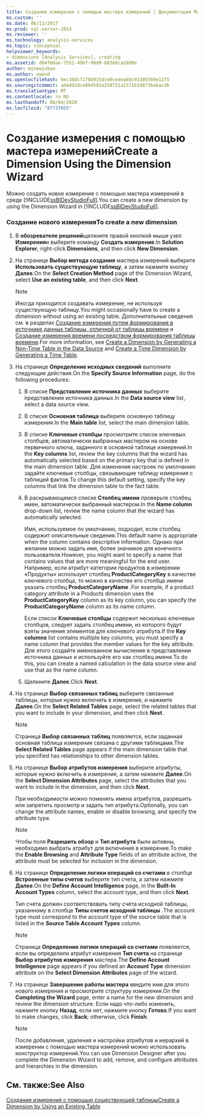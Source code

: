 ```yaml
---
title: Создание измерения с помощью мастера измерений | Документация Майкрософт
ms.custom: ''
ms.date: 06/13/2017
ms.prod: sql-server-2014
ms.reviewer: ''
ms.technology: analysis-services
ms.topic: conceptual
helpviewer_keywords:
- dimensions [Analysis Services], creating
ms.assetid: d84f66ae-7551-49bf-99d0-88368ca2dd0e
author: minewiskan
ms.author: owend
ms.openlocfilehash: 9ec38dc7170b915dce0cedea60c93385560e11f5
ms.sourcegitcommit: ad4d92dce894592a259721a1571b1d8736abacdb
ms.translationtype: MT
ms.contentlocale: ru-RU
ms.lasthandoff: 08/04/2020
ms.locfileid: "87737055"
---
```

# <a name="create-a-dimension-using-the-dimension-wizard"></a><span data-ttu-id="ea331-102">Создание измерения с помощью мастера измерений</span><span class="sxs-lookup"><span data-stu-id="ea331-102">Create a Dimension Using the Dimension Wizard</span></span>
  <span data-ttu-id="ea331-103">Можно создать новое измерение с помощью мастера измерений в среде [!INCLUDE[ssBIDevStudioFull](../../includes/ssbidevstudiofull-md.md)].</span><span class="sxs-lookup"><span data-stu-id="ea331-103">You can create a new dimension by using the Dimension Wizard in [!INCLUDE[ssBIDevStudioFull](../../includes/ssbidevstudiofull-md.md)].</span></span>  
  
### <a name="to-create-a-new-dimension"></a><span data-ttu-id="ea331-104">Создание нового измерения</span><span class="sxs-lookup"><span data-stu-id="ea331-104">To create a new dimension</span></span>  
  
1.  <span data-ttu-id="ea331-105">В **обозревателе решений**щелкните правой кнопкой мыши узел **Измерения**и выберите команду **Создать измерение**.</span><span class="sxs-lookup"><span data-stu-id="ea331-105">In **Solution Explorer**, right-click **Dimensions**, and then click **New Dimension**.</span></span>  
  
2.  <span data-ttu-id="ea331-106">На странице **Выбор метода создания** мастера измерений выберите **Использовать существующую таблицу**, а затем нажмите кнопку **Далее**.</span><span class="sxs-lookup"><span data-stu-id="ea331-106">On the **Select Creation Method** page of the Dimension Wizard, select **Use an existing table**, and then click **Next**.</span></span>  
  
    > [!NOTE]  
    >  <span data-ttu-id="ea331-107">Иногда приходится создавать измерение, не используя существующую таблицу.</span><span class="sxs-lookup"><span data-stu-id="ea331-107">You might occasionally have to create a dimension without using an existing table.</span></span> <span data-ttu-id="ea331-108">Дополнительные сведения см. в разделах [Создание измерения путем формирования в источнике данных таблицы, отличной от таблицы времени](create-a-dimension-by-generating-a-non-time-table-in-the-data-source.md) и [Создание измерения времени посредством формирования таблицы времени](create-a-time-dimension-by-generating-a-time-table.md).</span><span class="sxs-lookup"><span data-stu-id="ea331-108">For more information, see [Create a Dimension by Generating a Non-Time Table in the Data Source](create-a-dimension-by-generating-a-non-time-table-in-the-data-source.md) and [Create a Time Dimension by Generating a Time Table](create-a-time-dimension-by-generating-a-time-table.md).</span></span>  
  
3.  <span data-ttu-id="ea331-109">На странице **Определение исходных сведений** выполните следующие действия.</span><span class="sxs-lookup"><span data-stu-id="ea331-109">On the **Specify Source Information** page, do the following procedures:</span></span>  
  
    1.  <span data-ttu-id="ea331-110">В списке **Представление источника данных** выберите представление источника данных.</span><span class="sxs-lookup"><span data-stu-id="ea331-110">In the **Data source view** list, select a data source view.</span></span>  
  
    2.  <span data-ttu-id="ea331-111">В списке **Основная таблица** выберите основную таблицу измерения.</span><span class="sxs-lookup"><span data-stu-id="ea331-111">In the **Main table** list, select the main dimension table.</span></span>  
  
    3.  <span data-ttu-id="ea331-112">В списке **Ключевые столбцы** просмотрите список ключевых столбцов, автоматически выбранных мастером на основе первичного ключа, заданного в основной таблице измерений.</span><span class="sxs-lookup"><span data-stu-id="ea331-112">In the **Key columns** list, review the key columns that the wizard has automatically selected based on the primary key that is defined in the main dimension table.</span></span> <span data-ttu-id="ea331-113">Для изменения настроек по умолчанию задайте ключевые столбцы, связывающие таблицу измерения с таблицей фактов.</span><span class="sxs-lookup"><span data-stu-id="ea331-113">To change this default setting, specify the key columns that link the dimension table to the fact table.</span></span>  
  
    4.  <span data-ttu-id="ea331-114">В раскрывающемся списке **Столбец имени** проверьте столбец имен, автоматически выбранный мастером.</span><span class="sxs-lookup"><span data-stu-id="ea331-114">In the **Name column** drop-down list, review the name column that the wizard has automatically selected.</span></span>  
  
         <span data-ttu-id="ea331-115">Имя, используемое по умолчанию, подходит, если столбец содержит описательные сведения.</span><span class="sxs-lookup"><span data-stu-id="ea331-115">This default name is appropriate when the column contains descriptive information.</span></span> <span data-ttu-id="ea331-116">Однако при желании можно задать имя, более значимое для конечного пользователя.</span><span class="sxs-lookup"><span data-stu-id="ea331-116">However, you might want to specify a name that contains values that are more meaningful for the end user.</span></span> <span data-ttu-id="ea331-117">Например, если атрибут категории продуктов в измерении «Продукты» использует столбец **ProductCategoryKey** в качестве ключевого столбца, то можно в качестве его столбца имени указать столбец **ProductCategoryName** .</span><span class="sxs-lookup"><span data-stu-id="ea331-117">For example, if a product category attribute in a Products dimension uses the **ProductCategoryKey** column as its key column, you can specify the **ProductCategoryName** column as its name column.</span></span>  
  
         <span data-ttu-id="ea331-118">Если список **Ключевые столбцы** содержит несколько ключевых столбцов, следует задать столбец имени, из которого будут взяты значения элементов для ключевого атрибута.</span><span class="sxs-lookup"><span data-stu-id="ea331-118">If the **Key columns** list contains multiple key columns, you must specify a name column that provides the member values for the key attribute.</span></span> <span data-ttu-id="ea331-119">Для этого создайте именованное вычисление в представлении источника данных и используйте его как столбец имени.</span><span class="sxs-lookup"><span data-stu-id="ea331-119">To do this, you can create a named calculation in the data source view and use that as the name column.</span></span>  
  
    5.  <span data-ttu-id="ea331-120">Щелкните **Далее**.</span><span class="sxs-lookup"><span data-stu-id="ea331-120">Click **Next**.</span></span>  
  
4.  <span data-ttu-id="ea331-121">На странице **Выбор связанных таблиц** выберите связанные таблицы, которые нужно включить в измерение, и нажмите **Далее**.</span><span class="sxs-lookup"><span data-stu-id="ea331-121">On the **Select Related Tables** page, select the related tables that you want to include in your dimension, and then click **Next**.</span></span>  
  
    > [!NOTE]  
    >  <span data-ttu-id="ea331-122"> Страница **Выбор связанных таблиц** появляется, если заданная основная таблица измерения связана с другими таблицами.</span><span class="sxs-lookup"><span data-stu-id="ea331-122">The **Select Related Tables** page appears if the main dimension table that you specified has relationships to other dimension tables.</span></span>  
  
5.  <span data-ttu-id="ea331-123">На странице **Выбор атрибутов измерения** выберите атрибуты, которые нужно включить в измерение, а затем нажмите **Далее**.</span><span class="sxs-lookup"><span data-stu-id="ea331-123">On the **Select Dimension Attributes** page, select the attributes that you want to include in the dimension, and then click **Next**.</span></span>  
  
     <span data-ttu-id="ea331-124">При необходимости можно поменять имена атрибутов, разрешить или запретить просмотр и задать тип атрибута.</span><span class="sxs-lookup"><span data-stu-id="ea331-124">Optionally, you can change the attribute names, enable or disable browsing, and specify the attribute type.</span></span>  
  
    > [!NOTE]  
    >  <span data-ttu-id="ea331-125"> Чтобы поля **Разрешить обзор** и **Тип атрибута** были активны, необходимо выбрать атрибут для включения в измерение.</span><span class="sxs-lookup"><span data-stu-id="ea331-125">To make the **Enable Browsing** and **Attribute Type** fields of an attribute active, the attribute must be selected for inclusion in the dimension.</span></span>  
  
6.  <span data-ttu-id="ea331-126">На странице **Определение логики операций со счетами** в столбце **Встроенные типы счетов** выберите тип счета, а затем нажмите **Далее**.</span><span class="sxs-lookup"><span data-stu-id="ea331-126">On the **Define Account Intelligence** page, in the **Built-In Account Types** column, select the account type, and then click **Next**.</span></span>  
  
     <span data-ttu-id="ea331-127">Тип счета должен соответствовать типу счета исходной таблицы, указанному в столбце **Типы счетов исходной таблицы** .</span><span class="sxs-lookup"><span data-stu-id="ea331-127">The account type must correspond to the account type of the source table that is listed in the **Source Table Account Types** column.</span></span>  
  
    > [!NOTE]  
    >  <span data-ttu-id="ea331-128"> Страница **Определение логики операций со счетами** появляется, если вы определили атрибут измерения **Тип счета** на странице **Выбор атрибутов измерения** мастера.</span><span class="sxs-lookup"><span data-stu-id="ea331-128">The **Define Account Intelligence** page appears if you defined an **Account Type** dimension attribute on the **Select Dimension Attributes** page of the wizard.</span></span>  
  
7.  <span data-ttu-id="ea331-129">На странице **Завершение работы мастера** введите имя для этого нового измерения и просмотрите структуру измерения.</span><span class="sxs-lookup"><span data-stu-id="ea331-129">On the **Completing the Wizard** page, enter a name for the new dimension and review the dimension structure.</span></span> <span data-ttu-id="ea331-130">Если надо что-либо изменить, нажмите кнопку **Назад**, если нет, нажмите кнопку **Готово**.</span><span class="sxs-lookup"><span data-stu-id="ea331-130">If you want to make changes, click **Back**; otherwise, click **Finish**.</span></span>  
  
    > [!NOTE]  
    >  <span data-ttu-id="ea331-131">После добавления, удаления и настройки атрибутов и иерархий в измерении с помощью мастера измерений можно использовать конструктор измерений.</span><span class="sxs-lookup"><span data-stu-id="ea331-131">You can use Dimension Designer after you complete the Dimension Wizard to add, remove, and configure attributes and hierarchies in the dimension.</span></span>  
  
## <a name="see-also"></a><span data-ttu-id="ea331-132">См. также:</span><span class="sxs-lookup"><span data-stu-id="ea331-132">See Also</span></span>  
 [<span data-ttu-id="ea331-133">Создание измерения с помощью существующей таблицы</span><span class="sxs-lookup"><span data-stu-id="ea331-133">Create a Dimension by Using an Existing Table</span></span>](create-a-dimension-by-using-an-existing-table.md)  
  
  

